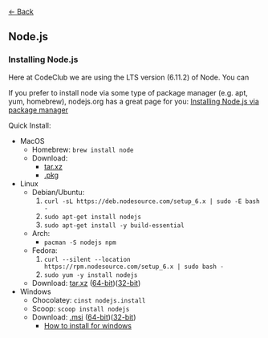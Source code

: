 [<- Back](index.md)

## <a name="node"></a>Node.js

### Installing Node.js

Here at CodeClub we are using the LTS version (6.11.2) of Node. You can

If you prefer to install node via some type of package manager (e.g. apt, yum, homebrew), nodejs.org has a great page for you: [Installing Node.js via package manager](https://nodejs.org/en/download/package-manager/#windows)


Quick Install:
- MacOS
  - Homebrew: `brew install node`
  - Download:
    - [tar.xz](https://nodejs.org/dist/v6.11.2/node-v6.11.2-darwin-x64.tar.gz)
    - [.pkg](https://nodejs.org/dist/v6.11.2/node-v6.11.2.pkg)
- Linux
  - Debian/Ubuntu:
    1.  `curl -sL https://deb.nodesource.com/setup_6.x | sudo -E bash -`
    2. `sudo apt-get install nodejs`
    3. `sudo apt-get install -y build-essential`
  - Arch:
    - `pacman -S nodejs npm`
  - Fedora:
    1. `curl --silent --location https://rpm.nodesource.com/setup_6.x | sudo bash -`
    2. `sudo yum -y install nodejs`
  - Download: [tar.xz](https://nodejs.org/en/download/) ([64-bit](https://nodejs.org/dist/v6.11.2/node-v6.11.2-linux-x64.tar.xz))([32-bit](https://nodejs.org/dist/v6.11.2/node-v6.11.2-linux-x86.tar.xz))
- Windows
  - Chocolatey: `cinst nodejs.install`
  - Scoop: `scoop install nodejs`
  - Download: [.msi](https://nodejs.org/en/download/) ([64-bit](https://nodejs.org/dist/v6.11.2/node-v6.11.2-x64.msi))([32-bit](https://nodejs.org/dist/v6.11.2/node-v6.11.2-x86.msi))
    - [How to install for windows](http://blog.teamtreehouse.com/install-node-js-npm-windows)
